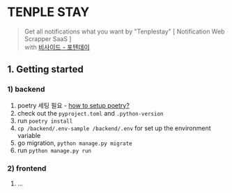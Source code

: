 # TENPLE STAY

> Get all notifications what you want by "Tenplestay" [ Notification Web Scrapper SaaS ] <br/>
> with [비사이드 - 포텐데이](https://bside.best/potenday)

## 1. Getting started

### 1) backend

1. poetry 세팅 필요 - [how to setup poetry?](https://velog.io/@qlgks1/python-poetry-%EC%84%A4%EC%B9%98%EB%B6%80%ED%84%B0-project-initializing-%ED%99%9C%EC%9A%A9%ED%95%98%EA%B8%B0)
2. check out the `pyproject.toml` and `.python-version`
3. run `poetry install`
4. `cp /backend/.env-sample /backend/.env` for set up the environment variable
5. go migration, `python manage.py migrate`
6. run `python manage.py run`

### 2) frontend

1. ...
